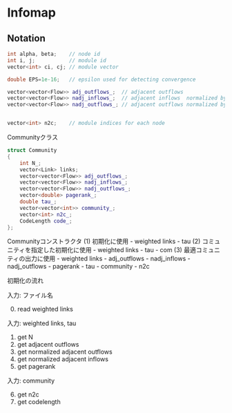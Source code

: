# Infomap

## Notation

```c++
int alpha, beta;    // node id
int i, j;           // module id
vector<int> ci, cj; // module vector

double EPS=1e-16;   // epsilon used for detecting convergence

vector<vector<Flow>> adj_outflows_;  // adjacent outflows
vector<vector<Flow>> nadj_inflows_;  // adjacent inflows  normalized by total outflows
vector<vector<Flow>> nadj_outflows_; // adjacent outflows normalized by total outflows


vector<int> n2c;    // module indices for each node
```

Communityクラス
```c++
struct Community
{
	int N_;
	vector<Link> links;
	vector<vector<Flow>> adj_outflows_;
	vector<vector<Flow>> nadj_inflows_;
	vector<vector<Flow>> nadj_outflows_;
	vector<double> pagerank_;
	double tau_;
	vector<vector<int>> community_;
	vector<int> n2c_;
	CodeLength code_;
};
```

Communityコンストラクタ
(1) 初期化に使用
		- weighted links
		- tau
(2) コミュニティを指定した初期化に使用
		- weighted links
		- tau
		- com
(3) 最適コミュニティの出力に使用
		- weighted links
		- adj_outflows
		- nadj_inflows
		- nadj_outflows
		- pagerank
		- tau
		- community
		- n2c


初期化の流れ

入力: ファイル名

0. read weighted links

入力: weighted links, tau

1. get N
2. get adjacent outflows
3. get normalized adjacent outflows
4. get normalized adjacent inflows
5. get pagerank

入力: community

6. get n2c
7. get codelength


